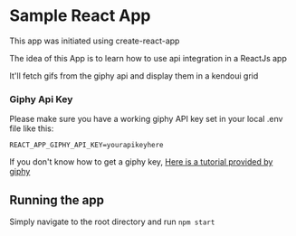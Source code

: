 # Sample React App

This app was initiated using create-react-app

The idea of this App is to learn how to use api integration in a ReactJs app

It'll fetch gifs from the giphy api and display them in a kendoui grid

### Giphy Api Key
Please make sure you have a working giphy API key set in your local .env file like this:
```
REACT_APP_GIPHY_API_KEY=yourapikeyhere
```
If you don't know how to get a giphy key, [Here is a tutorial provided by giphy](https://support.giphy.com/hc/en-us/articles/360020283431-Request-A-GIPHY-API-Key)

## Running the app

Simply navigate to the root directory and run `npm start`
